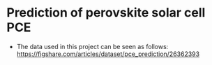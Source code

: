 # Prediction of perovskite solar cell PCE

* The data used in this project can be seen as follows: https://figshare.com/articles/dataset/pce_prediction/26362393
